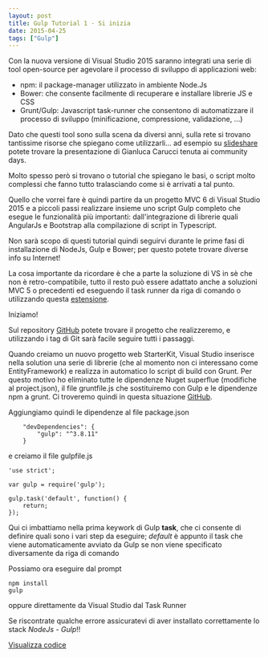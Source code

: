 ```yaml
---
layout: post
title: Gulp Tutorial 1 - Si inizia
date: 2015-04-25
tags: ["Gulp"]
---
```


Con la nuova versione di Visual Studio 2015 saranno integrati una serie di tool open-source per agevolare il processo di sviluppo di applicazioni web:
* npm: il package-manager utilizzato in ambiente Node.Js
* Bower: che consente facilmente di recuperare e installare librerie JS e CSS
* Grunt/Gulp: Javascript task-runner che consentono di automatizzare il processo di sviluppo (minificazione, compressione, validazione, ...)

Dato che questi tool sono sulla scena da diversi anni, sulla rete si trovano tantissime risorse che spiegano come utilizzarli... ad esempio su [slideshare](http://www.slideshare.net/rucka/bower-grunt-and-npm) potete trovare la presentazione di Gianluca Carucci tenuta ai community days.

Molto spesso però si trovano o tutorial che spiegano le basi, o script molto complessi che fanno tutto tralasciando come si è arrivati a tal punto.

Quello che vorrei fare è quindi partire da un progetto MVC 6 di Visual Studio 2015 e a piccoli passi realizzare insieme uno script Gulp completo che esegue le funzionalità più importanti: dall'integrazione di librerie quali AngularJs e Bootstrap alla compilazione di script in Typescript.

Non sarà scopo di questi tutorial quindi seguirvi durante le prime fasi di installazione di NodeJs, Gulp e Bower; per questo potete trovare diverse info su Internet!

La cosa importante da ricordare è che a parte la soluzione di VS in sè che non è retro-compatibile, tutto il resto può essere adattato anche a soluzioni MVC 5 o precedenti ed eseguendo il task runner da riga di comando o utilizzando questa [estensione](https://visualstudiogallery.msdn.microsoft.com/8e1b4368-4afb-467a-bc13-9650572db708).

Iniziamo!

Sul repository [GitHub](https://github.com/salem84/AngularTsMvcWebApp) potete trovare il progetto che realizzeremo, e utilizzando i tag di Git sarà facile seguire tutti i passaggi.

Quando creiamo un nuovo progetto web StarterKit, Visual Studio inserisce nella solution una serie di librerie (che al momento non ci interessano come EntityFramework) e realizza in automatico lo script di build con Grunt.
Per questo motivo ho eliminato tutte le dipendenze Nuget superflue (modifiche al project.json), il file gruntfile.js che sostituiremo con Gulp e le dipendenze npm a grunt.
Ci troveremo quindi in questa situazione [GitHub](...).

Aggiungiamo quindi le dipendenze al file package.json 

```
	"devDependencies": {
        "gulp": "^3.8.11"
    }
```

e creiamo il file gulpfile.js

```
'use strict';

var gulp = require('gulp');

gulp.task('default', function() {
    return;
});
```

Qui ci imbattiamo nella prima keywork di Gulp **task**, che ci consente di definire quali sono i vari step da eseguire; *default* è appunto il task che viene automaticamente avviato da Gulp se non viene specificato diversamente da riga di comando

Possiamo ora eseguire dal prompt
```
npm install
gulp
```
oppure direttamente da Visual Studio dal Task Runner

Se riscontrate qualche errore assicuratevi di aver installato correttamente lo stack *NodeJs - Gulp*!!

[Visualizza codice](...)